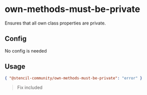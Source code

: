 # own-methods-must-be-private

Ensures that all own class properties are private.

## Config

No config is needed

## Usage

```json
{ "@stencil-community/own-methods-must-be-private": "error" }
```

> Fix included
